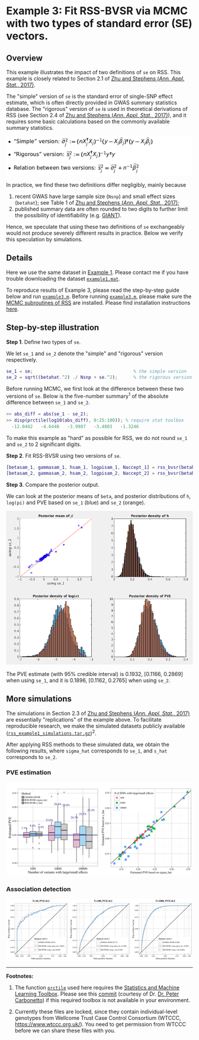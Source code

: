 [Zhu and Stephens (*Ann. Appl. Stat.*, 2017)]: https://projecteuclid.org/euclid.aoas/1507168840
[`example3.m`]: https://github.com/stephenslab/rss/blob/master/examples/example3.m

# Example 3: Fit RSS-BVSR via MCMC with two types of standard error (SE) vectors.

## Overview

This example illustrates the impact of two definitions of `se` on RSS.
This example is closely related to Section 2.1 of
[Zhu and Stephens (*Ann. Appl. Stat.*, 2017)][].

The "simple" version of `se` is the standard error of single-SNP effect estimate,
which is often directly provided in GWAS summary statistics database.
The "rigorous" version of `se` is used in theoretical derivations of RSS
(see Section 2.4 of [Zhu and Stephens (*Ann. Appl. Stat.*, 2017)][]),
and it requires some basic calculations based on the commonly available summary statistics.

![](images/twose.png)

In practice, we find these two definitions differ negligibly, mainly because

1. recent GWAS have large sample size (`Nsnp`) and small effect sizes (`betahat`);
see Table 1 of [Zhu and Stephens (*Ann. Appl. Stat.*, 2017)][];
2. published summary data are often rounded to two digits to
further limit the possibility of identifiability (e.g. [GIANT](http://portals.broadinstitute.org/collaboration/giant/index.php/GIANT_consortium_data_files#GIANT_consortium_2012-2015_GWAS_Metadata_is_Available_Here_for_Download)). 

Hence, we speculate that using these two definitions of `se` exchangeably
would not produce severely different results in practice.
Below we verify this speculation by simulations. 

## Details

Here we use the same dataset in [Example 1](Example-1).
Please contact me if you have trouble downloading the dataset
[`example1.mat`](https://uchicago.box.com/example1).

To reproduce results of Example 3, please read the step-by-step guide below and run [`example3.m`][].
Before running [`example3.m`][], please make sure the
[MCMC subroutines of RSS](https://github.com/stephenslab/rss/tree/master/src) are installed.
Please find installation instructions [here](RSS-via-MCMC).

## Step-by-step illustration

**Step 1**. Define two types of `se`.

We let `se_1` and `se_2` denote the "simple" and "rigorous" version respectively.

```matlab
se_1 = se;                                      % the simple version
se_2 = sqrt((betahat.^2) ./ Nsnp + se.^2);      % the rigorous version 
```

Before running MCMC, we first look at the difference between these two versions of `se`.
Below is the five-number summary<sup>1</sup> of the absolute difference between `se_1` and `se_2`.

```matlab
>> abs_diff = abs(se_1 - se_2);  
>> disp(prctile(log10(abs_diff), 0:25:100)); % require stat toolbox
  -12.0442   -4.6448   -3.9987   -3.4803   -1.3246
```

To make this example as "hard" as possible for RSS,
we do not round `se_1` and `se_2` to 2 significant digits.

**Step 2**. Fit RSS-BVSR using two versions of `se`.

```matlab
[betasam_1, gammasam_1, hsam_1, logpisam_1, Naccept_1] = rss_bvsr(betahat, se_1, R, Nsnp, Ndraw, Nburn, Nthin);
[betasam_2, gammasam_2, hsam_2, logpisam_2, Naccept_2] = rss_bvsr(betahat, se_2, R, Nsnp, Ndraw, Nburn, Nthin);
```

**Step 3**. Compare the posterior output.

We can look at the posterior means of `beta`,
and posterior distributions of `h`, `log(pi)` and PVE
based on `se_1` (blue) and `se_2` (orange).

![](images/rss_example3_posterior.png)

The PVE estimate (with 95% credible interval) is 0.1932, [0.1166, 0.2869] when using `se_1`,
and it is 0.1896, [0.1162, 0.2765] when using `se_2`.

## More simulations

The simulations in Section 2.3 of [Zhu and Stephens (*Ann. Appl. Stat.*, 2017)][]
are essentially "replications" of the example above. To facilitate reproducible research,
we make the simulated datasets publicly available
([`rss_example1_simulations.tar.gz`](https://uchicago.box.com/example1))<sup>2</sup>.

After applying RSS methods to these simulated data,
we obtain the following results, where
`sigma_hat` corresponds to `se_1`, and `s_hat` corresponds to `se_2`.

### PVE estimation

![](images/twose_pve.png)

### Association detection

![](images/twose_pip.png)

--------

**Footnotes:**

1. The function [`prctile`](http://www.mathworks.com/help/stats/prctile.html) used here
requires the [Statistics and Machine Learning Toolbox](http://www.mathworks.com/help/stats/index.html).
Please see this [commit](https://github.com/stephenslab/rss/pull/3/commits/566e149ed840a913bfef9c0d7bf82feb41d6735d)
(courtesy of Dr. [Dr. Peter Carbonetto](https://pcarbo.github.io/))
if this required toolbox is not available in your environment.

2. Currently these files are locked, since they contain individual-level genotypes
from Wellcome Trust Case Control Consortium (WTCCC, https://www.wtccc.org.uk/).
You need to get permission from WTCCC before we can share these files with you.